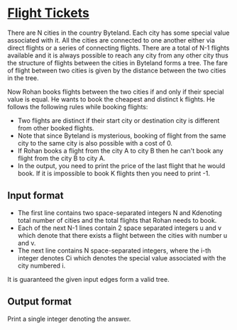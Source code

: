 # [Flight Tickets][link]

There are N cities in the country Byteland. Each city has some special value associated with it. All the cities are connected to one another either via direct flights or a series of connecting flights. There are a total of N-1 flights available and it is always possible to reach any city from any other city thus the structure of flights between the cities in Byteland forms a tree. The fare of flight between two cities is given by the distance between the two cities in the tree.

Now Rohan books flights between the two cities if and only if their special value is equal. He wants to book the cheapest and distinct k flights. He follows the following rules while booking flights:

- Two flights are distinct if their start city or destination city is different from other booked flights.
- Note that since Byteland is mysterious, booking of flight from the same city to the same city is also possible with a cost of 0.
- If Rohan books a flight from the city A to city B then he can't book any flight from the city B to city A.
- In the output, you need to print the price of the last flight that he would book. If it is impossible to book K flights then you need to print -1.

## Input format

- The first line contains two space-separated integers N and Kdenoting total number of cities and the total flights that Rohan needs to book.
- Each of the next N-1 lines contain 2 space separated integers u and v which denote that there exists a flight between the cities with number u and v.
- The next line contains N space-separated integers, where the i-th integer denotes Ci which denotes the special value associated with the city numbered i.

It is guaranteed the given input edges form a valid tree.

## Output format

Print a single integer denoting the answer.

[link]: https://www.hackerearth.com/practice/algorithms/graphs/depth-first-search/practice-problems/algorithm/tree-and-colored-nodes-c4f5bbe3/
